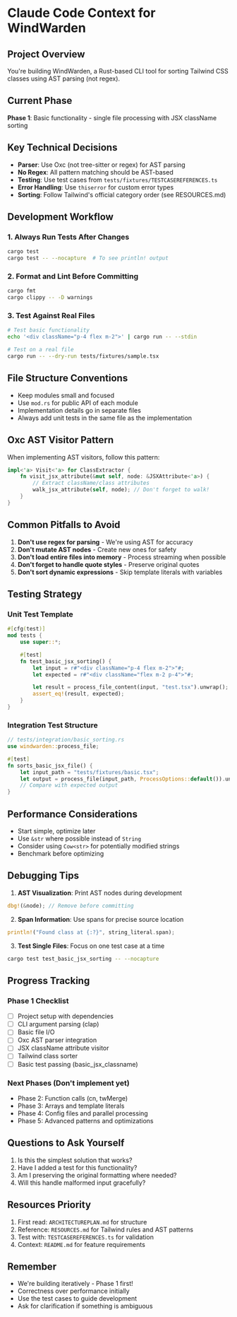 # Claude Code Context for WindWarden

## Project Overview
You're building WindWarden, a Rust-based CLI tool for sorting Tailwind CSS classes using AST parsing (not regex).

## Current Phase
**Phase 1**: Basic functionality - single file processing with JSX className sorting

## Key Technical Decisions
- **Parser**: Use Oxc (not tree-sitter or regex) for AST parsing
- **No Regex**: All pattern matching should be AST-based
- **Testing**: Use test cases from `tests/fixtures/TESTCASEREFERENCES.ts`
- **Error Handling**: Use `thiserror` for custom error types
- **Sorting**: Follow Tailwind's official category order (see RESOURCES.md)

## Development Workflow

### 1. Always Run Tests After Changes
```bash
cargo test
cargo test -- --nocapture  # To see println! output
```

### 2. Format and Lint Before Committing
```bash
cargo fmt
cargo clippy -- -D warnings
```

### 3. Test Against Real Files
```bash
# Test basic functionality
echo '<div className="p-4 flex m-2">' | cargo run -- --stdin

# Test on a real file
cargo run -- --dry-run tests/fixtures/sample.tsx
```

## File Structure Conventions
- Keep modules small and focused
- Use `mod.rs` for public API of each module
- Implementation details go in separate files
- Always add unit tests in the same file as the implementation

## Oxc AST Visitor Pattern
When implementing AST visitors, follow this pattern:
```rust
impl<'a> Visit<'a> for ClassExtractor {
    fn visit_jsx_attribute(&mut self, node: &JSXAttribute<'a>) {
        // Extract className/class attributes
        walk_jsx_attribute(self, node); // Don't forget to walk!
    }
}
```

## Common Pitfalls to Avoid

1. **Don't use regex for parsing** - We're using AST for accuracy
2. **Don't mutate AST nodes** - Create new ones for safety
3. **Don't load entire files into memory** - Process streaming when possible
4. **Don't forget to handle quote styles** - Preserve original quotes
5. **Don't sort dynamic expressions** - Skip template literals with variables

## Testing Strategy

### Unit Test Template
```rust
#[cfg(test)]
mod tests {
    use super::*;

    #[test]
    fn test_basic_jsx_sorting() {
        let input = r#"<div className="p-4 flex m-2">"#;
        let expected = r#"<div className="flex m-2 p-4">"#;

        let result = process_file_content(input, "test.tsx").unwrap();
        assert_eq!(result, expected);
    }
}
```

### Integration Test Structure
```rust
// tests/integration/basic_sorting.rs
use windwarden::process_file;

#[test]
fn sorts_basic_jsx_file() {
    let input_path = "tests/fixtures/basic.tsx";
    let output = process_file(input_path, ProcessOptions::default()).unwrap();
    // Compare with expected output
}
```

## Performance Considerations
- Start simple, optimize later
- Use `&str` where possible instead of `String`
- Consider using `Cow<str>` for potentially modified strings
- Benchmark before optimizing

## Debugging Tips

1. **AST Visualization**: Print AST nodes during development
```rust
dbg!(&node); // Remove before committing
```

2. **Span Information**: Use spans for precise source location
```rust
println!("Found class at {:?}", string_literal.span);
```

3. **Test Single Files**: Focus on one test case at a time
```bash
cargo test test_basic_jsx_sorting -- --nocapture
```

## Progress Tracking

### Phase 1 Checklist
- [ ] Project setup with dependencies
- [ ] CLI argument parsing (clap)
- [ ] Basic file I/O
- [ ] Oxc AST parser integration
- [ ] JSX className attribute visitor
- [ ] Tailwind class sorter
- [ ] Basic test passing (basic_jsx_classname)

### Next Phases (Don't implement yet)
- Phase 2: Function calls (cn, twMerge)
- Phase 3: Arrays and template literals
- Phase 4: Config files and parallel processing
- Phase 5: Advanced patterns and optimizations

## Questions to Ask Yourself
1. Is this the simplest solution that works?
2. Have I added a test for this functionality?
3. Am I preserving the original formatting where needed?
4. Will this handle malformed input gracefully?

## Resources Priority
1. First read: `ARCHITECTUREPLAN.md` for structure
2. Reference: `RESOURCES.md` for Tailwind rules and AST patterns
3. Test with: `TESTCASEREFERENCES.ts` for validation
4. Context: `README.md` for feature requirements

## Remember
- We're building iteratively - Phase 1 first!
- Correctness over performance initially
- Use the test cases to guide development
- Ask for clarification if something is ambiguous
